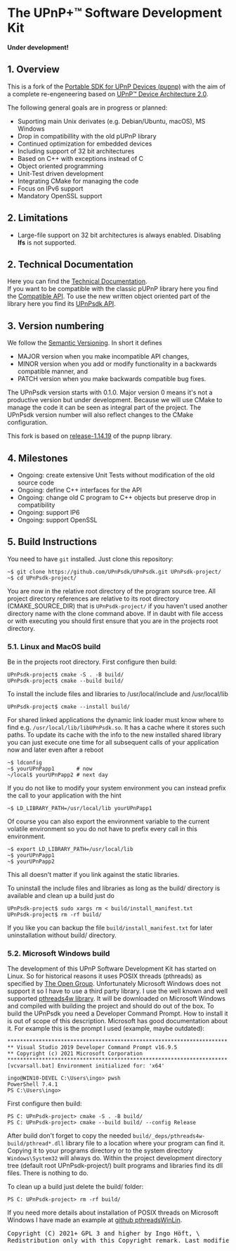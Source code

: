 # The UPnP+™ Software Development Kit
**Under development!**

## 1. Overview
This is a fork of the <a href="https://github.com/pupnp/pupnp">Portable SDK for UPnP Devices (pupnp)</a> with the aim of a complete re-engeneering based on <!-- <a href="https://openconnectivity.org/upnp-specs/UPnP-arch-DeviceArchitecture-v2.0-20200417.pdf">UPnP™ Device Architecture 2.0</a>. --><a href="https://upnpsdk.github.io/UPnPsdk/UPnP-arch-DeviceArchitecture-v2.0-20200417.pdf">UPnP™ Device Architecture 2.0</a>.

The following general goals are in progress or planned:
- Suporting main Unix derivates (e.g. Debian/Ubuntu, macOS), MS Windows
- Drop in compatibillity with the old pUPnP library
- Continued optimization for embedded devices
- Including support of 32 bit architectures
- Based on C++ with exceptions instead of C
- Object oriented programming
- Unit-Test driven development
- Integrating CMake for managing the code
- Focus on IPv6 support
- Mandatory OpenSSL support

## 2. Limitations
<!-- - On the old <a href="https://github.com/pupnp/pupnp">Portable SDK for UPnP Devices (pupnp)</a> already deprecated functions are not supported anymore. These are the functions `UpnpSetContentLength(), handle_query_variable(), UpnpGetServiceVarStatus(), UpnpGetServiceVarStatusAsync()`. -->
- Large-file support on 32 bit architectures is always enabled. Disabling **lfs** is not supported.

## 2. Technical Documentation
Here you can find the [Technical Documentation](https://upnpsdk.github.io/UPnPsdk/).<br/>
If you want to be compatible with the classic pUPnP library here you find the <a href="https://upnpsdk.github.io/UPnPsdk/d9/d54/group__compaAPI.html">Compatible API</a>.
To use the new written object oriented part of the library here you find its <a href="https://upnpsdk.github.io/UPnPsdk/d6/d14/group__upnplibAPI.html">UPnPsdk API</a>.

## 3. Version numbering
We follow the [Semantic Versioning](https://semver.org/spec/v2.0.0.html#semantic-versioning-200). In short it defines
- MAJOR version when you make incompatible API changes,
- MINOR version when you add or modify functionality in a backwards compatible manner, and
- PATCH version when you make backwards compatible bug fixes.

The UPnPsdk version starts with 0.1.0. Major version 0 means it's not a productive version but under development. Because we will use CMake to manage the code it can be seen as integral part of the project. The UPnPsdk version number will also reflect changes to the CMake configuration.

This fork is based on [release-1.14.19](https://github.com/pupnp/pupnp/releases/tag/release-1.14.19) of the pupnp library.

## 4. Milestones
- Ongoing: create extensive Unit Tests without modification of the old source code
- Ongoing: define C++ interfaces for the API
- Ongoing: change old C program to C++ objects but preserve drop in compatibility
- Ongoing: support IP6
- Ongoing: support OpenSSL

<!--
## 4. Cmake subprojects
                                      UPnPsdk
                                         |
            +---------------+------------+-------------+----------------+
            |               |            |             |                |
       UPNPLIB_CORE    UPNPLIB_IXML    PUPNP    UPNPLIB_GTESTS    UPNPLIB_SAMPLE
                                       /   \
                              PUPNP_UPNP   PUPNP_IXML
                                              \
                                             PUPNP_IXML_TEST

These names are also the names of the CMake subprojects.
-->

## 5. Build Instructions
You need to have `git` installed. Just clone this repository:

    ~$ git clone https://github.com/UPnPsdk/UPnPsdk.git UPnPsdk-project/
    ~$ cd UPnPsdk-project/

You are now in the relative root directory of the program source tree. All project directory references are relative to its root directory (CMAKE_SOURCE_DIR) that is `UPnPsdk-project/` if you haven't used another directory name with the clone command above. If in daubt with file access or with executing you should first ensure that you are in the projects root directory.

### 5.1. Linux and MacOS build
Be in the projects root directory. First configure then build:

    UPnPsdk-project$ cmake -S . -B build/
    UPnPsdk-project$ cmake --build build/

To install the include files and libraries to /usr/local/include and /usr/local/lib

    UPnPsdk-project$ cmake --install build/

For shared linked applications the dynamic link loader must know where to find e.g. <code>/usr/local/lib/libUPnPsdk.so</code>. It has a cache where it stores such paths. To update its cache with the info to the new installed shared library you can just execute one time for all subsequent calls of your application now and later even after a reboot

    ~$ ldconfig
    ~$ yourUPnPapp1       # now
    ~/local$ yourUPnPapp2 # next day

If you do not like to modify your system environment you can instead prefix the call to your application with the hint

    ~$ LD_LIBRARY_PATH=/usr/local/lib yourUPnPapp1

Of course you can also export the environment variable to the current volatile environment so you do not have to prefix every call in this environment.

    ~$ export LD_LIBRARY_PATH=/usr/local/lib
    ~$ yourUPnPapp1
    ~$ yourUPnPapp2

This all doesn't matter if you link against the static libraries.

To uninstall the include files and libraries as long as the build/ directory is available and clean up a build just do

    UPnPsdk-project$ sudo xargs rm < build/install_manifest.txt
    UPnPsdk-project$ rm -rf build/

If you like you can backup the file <code>build/install_manifest.txt</code> for later uninstallation without build/ directory.

### 5.2. Microsoft Windows build
The development of this UPnP Software Development Kit has started on Linux. So for historical reasons it uses POSIX threads (pthreads) as specified by [The Open Group](http://get.posixcertified.ieee.org/certification_guide.html). Unfortunately Microsoft Windows does not support it so I have to use a third party library. I use the well known and well supported [pthreads4w library](https://sourceforge.net/p/pthreads4w). It will be downloaded on Microsoft Windows and compiled with building the project and should do out of the box. To build the UPnPsdk you need a Developer Command Prompt. How to install it is out of scope of this description. Microsoft has good documentation about it. For example this is the prompt I used (example, maybe outdated):

    **********************************************************************
    ** Visual Studio 2019 Developer Command Prompt v16.9.5
    ** Copyright (c) 2021 Microsoft Corporation
    **********************************************************************
    [vcvarsall.bat] Environment initialized for: 'x64'

    ingo@WIN10-DEVEL C:\Users\ingo> pwsh
    PowerShell 7.4.1
    PS C:\Users\ingo>

First configure then build:

    PS C: UPnPsdk-project> cmake -S . -B build/
    PS C: UPnPsdk-project> cmake --build build/ --config Release

After build don't forget to copy the needed `build/_deps/pthreads4w-build/pthread*.dll` library file to a location where your program can find it. Copying it to your programs directory or to the system directory `Windows\System32` will always do. Within the project development directory tree (default root UPnPsdk-project/) built programs and libraries find its dll files. There is nothing to do.

To clean up a build just delete the build/ folder:

    PS C: UPnPsdk-project> rm -rf build/

If you need more details about installation of POSIX threads on Microsoft Windows I have made an example at [github pthreadsWinLin](https://github.com/upnplib/pthreadsWinLin.git).

<!--
### 5.3 Googletest build
I strongly recommend to use shared gtest libraries for this project because there are situations where static and shared libraries are linked together. Using static linked Googletest libraries may fail then. If you know what you ar doing and you are able to manage possible linker errors you can try to use static built Googletest libraries.

    # strongly recommended shared libs
    UPnPsdk-project$ cmake -S . -B build/ -D CMAKE_BUILD_TYPE=Debug -D UPNPLIB_WITH_GOOGLETEST=ON
    UPnPsdk-project$ cmake --build build/ --config Debug

    # or alternative static libs
    UPnPsdk-project$ cmake -S . -B build/ -D CMAKE_BUILD_TYPE=Debug -D UPNPLIB_WITH_GOOGLETEST=ON -D GTESTS_WITH_SHARED_LIBS=OFF
    UPnPsdk-project$ cmake --build build/ --config Debug

Using build type "Debug" is not necessary for Googletest but it will enable additional debug messages from the library. if you don't need it you can just use "Release" instead of "Debug" above as option.

## 5. Configure Options for cmake
Option prefixed with -D | Default | Description
-------|---------|---
UPNP_GOOGLETEST=[ON\|OFF] | OFF | Enables installation of GoogleTest for Unit-Tests. For details look at section *Googletest build*.
BUILD_SHARED_LIBS=[ON\|OFF] | OFF | This option affects only Googletest to build it with shared gtest libraries. UPnPsdk is always build shared and static.
CMAKE_BUILD_TYPE=[Debug\| Release\| MinSizeRel\| RelWithDebInfo] | Release | If you set this option to **Debug** you will have additional development support. The mnemonic program symbols are compiled into the binary programs so you can better examine the code and simply debug it. But I think it is better to write a Unit Test instead of using a debugger. Compiling with symbols increases the program size a big amount. With focus on embedded devices this is a bad idea.
PT4W_BUILD_TESTING=[ON\|OFF] | OFF | Runs the testsuite of pthreads4w (PT4W) with nearly 1000 tests. It will take some time but should be done at least one time.

- -D DEVEL=OFF          This enables some additional information for development. It preserves installation options that normaly will be deleted after Installation for Optimisation so you can examine them. These are mainly the installation directory from **pthread4w** and its temporary installation files even on a non MS Windows environment.
-->

<pre>
Copyright (C) 2021+ GPL 3 and higher by Ingo Höft, \<Ingo\@Hoeft-online.de\>
Redistribution only with this Copyright remark. Last modified: 2024-09-22</pre>
